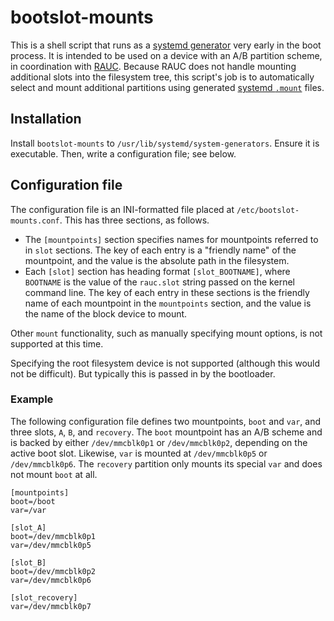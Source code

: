 # bootslot-mounts

This is a shell script that runs as a [systemd generator][systemd-generator]
very early in the boot process.  It is intended to be used on a device with an
A/B partition scheme, in coordination with [RAUC][rauc].  Because RAUC does not
handle mounting additional slots into the filesystem tree, this script's job is
to automatically select and mount additional partitions using generated
[systemd `.mount`][systemd-mount] files.

## Installation

Install `bootslot-mounts` to `/usr/lib/systemd/system-generators`.
Ensure it is executable.
Then, write a configuration file; see below.

## Configuration file

The configuration file is an INI-formatted file placed at `/etc/bootslot-mounts.conf`.
This has three sections, as follows.

- The `[mountpoints]` section specifies names for mountpoints referred to in
  `slot` sections.  The key of each entry is a "friendly name" of the
  mountpoint, and the value is the absolute path in the filesystem.
- Each `[slot]` section has heading format `[slot_BOOTNAME]`, where `BOOTNAME`
  is the value of the `rauc.slot` string passed on the kernel command line.
  The key of each entry in these sections is the friendly name of each
  mountpoint in the `mountpoints` section, and the value is the name of the
  block device to mount.

Other `mount` functionality, such as manually specifying mount options, is not
supported at this time.

Specifying the root filesystem device is not supported (although this would not
be difficult).  But typically this is passed in by the bootloader.

### Example

The following configuration file defines two mountpoints, `boot` and `var`, and
three slots, `A`, `B`, and `recovery`.  The `boot` mountpoint has an A/B scheme
and is backed by either `/dev/mmcblk0p1` or `/dev/mmcblk0p2`, depending on the
active boot slot.  Likewise, `var` is mounted at `/dev/mmcblk0p5` or
`/dev/mmcblk0p6`.  The `recovery` partition only mounts its special `var` and
does not mount `boot` at all.

```
[mountpoints]
boot=/boot
var=/var

[slot_A]
boot=/dev/mmcblk0p1
var=/dev/mmcblk0p5

[slot_B]
boot=/dev/mmcblk0p2
var=/dev/mmcblk0p6

[slot_recovery]
var=/dev/mmcblk0p7
```

[systemd-generator]: https://www.freedesktop.org/software/systemd/man/systemd.generator.html
[systemd-mount]: https://www.freedesktop.org/software/systemd/man/systemd.mount.html
[rauc]: https://rauc.io/
